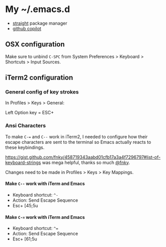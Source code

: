 # My ~/.emacs.d

- [straight](https://github.com/radian-software/straight.el) package manager
- [github copilot](https://github.com/zerolfx/copilot.el)

## OSX configuration

Make sure to unbind `C-SPC` from System Preferences > Keyboard > Shortcuts > Input Sources.

## iTerm2 configuration

### General config of key strokes

In Profiles > Keys > General:

Left Option key = ESC+

### Ansi Characters

To make `C-=` and `C--` work in iTerm2, I needed to configure how their escape characters are sent to the terminal so Emacs actually reacts to these keybindings.

https://gist.github.com/fnky/458719343aabd01cfb17a3a4f7296797#list-of-keyboard-strings was mega helpful, thanks so much [@fnky](https://github.com/fnky).

Changes need to be made in Profiles > Keys > Key Mappings.

#### Make `C--` work with iTerm and Emacs

- Keyboard shortcut: `^-`
- Action: Send Escape Sequence
- Esc+ [45;5u

#### Make `C-=` work with iTerm and Emacs

- Keyboard shortcut: `^=`
- Action: Send Escape Sequence
- Esc+ [61;5u

